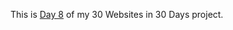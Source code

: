 This is <a href="https://cwang1996.github.io/Piano/">Day 8</a> of my 30 Websites in 30 Days project.
